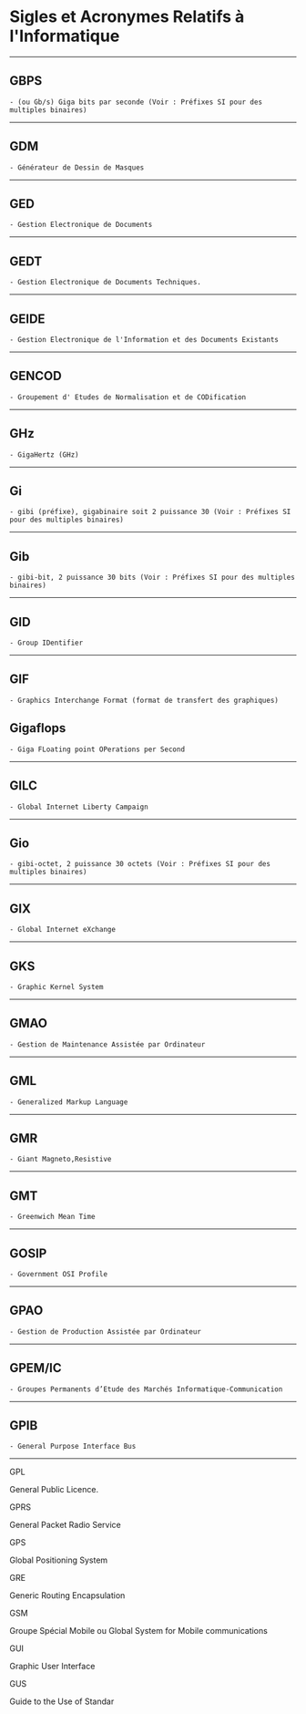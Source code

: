 # **Sigles et Acronymes Relatifs à l'Informatique**

---
## **GBPS**

    - (ou Gb/s) Giga bits par seconde (Voir : Préfixes SI pour des multiples binaires)
---
## **GDM**

    - Générateur de Dessin de Masques
---
## **GED**

    - Gestion Electronique de Documents
---
## **GEDT**

    - Gestion Electronique de Documents Techniques.
---
## **GEIDE**

    - Gestion Electronique de l'Information et des Documents Existants
---
## **GENCOD**

    - Groupement d' Etudes de Normalisation et de CODification
---
## **GHz**

    - GigaHertz (GHz)
---
## **Gi**

    - gibi (préfixe), gigabinaire soit 2 puissance 30 (Voir : Préfixes SI pour des multiples binaires)
---
## **Gib**

    - gibi-bit, 2 puissance 30 bits (Voir : Préfixes SI pour des multiples binaires)
---
## **GID**

    - Group IDentifier
---
## **GIF**

    - Graphics Interchange Format (format de transfert des graphiques)

## **Gigaflops**

    - Giga FLoating point OPerations per Second
---
## **GILC**

    - Global Internet Liberty Campaign
---
## **Gio**

    - gibi-octet, 2 puissance 30 octets (Voir : Préfixes SI pour des multiples binaires)
---
## **GIX**

    - Global Internet eXchange
---
## **GKS**

    - Graphic Kernel System
---
## **GMAO**

    - Gestion de Maintenance Assistée par Ordinateur
---
## **GML**

    - Generalized Markup Language
---
## **GMR**

    - Giant Magneto,Resistive
---
## **GMT**

    - Greenwich Mean Time
---
## **GOSIP**

    - Government OSI Profile
---
## **GPAO**

    - Gestion de Production Assistée par Ordinateur
---
## **GPEM/IC**

    - Groupes Permanents d’Etude des Marchés Informatique-Communication
---
## **GPIB**

    - General Purpose Interface Bus
---
GPL

General Public Licence.

GPRS

General Packet Radio Service

GPS

Global Positioning System

GRE

Generic Routing Encapsulation

GSM

Groupe Spécial Mobile ou Global System for Mobile communications

GUI

Graphic User Interface

GUS

Guide to the Use of Standar